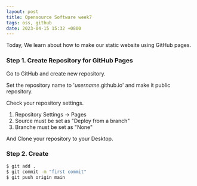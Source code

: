 ```yaml
---
layout: post
title: Opensource Software week7 
tags: oss, github
date: 2023-04-15 15:32 +0800
---
```


Today, We learn about how to make our static website using GitHub pages.

### Step 1. Create Repository for GitHub Pages

Go to GitHub and create new repository.

Set the repository name to '*username*.github.io' and make it public repository.

Check your repository settings.

1. Repository Settings -> Pages
2. Source must be set as "Deploy from a branch"
3. Branche must be set as "None"

And Clone your repository to your Desktop.


### Step 2. Create



```bash
$ git add .
$ git commit -m "first commit"
$ git push origin main
```


